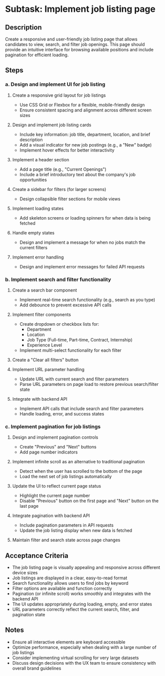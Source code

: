 # Subtask: Implement job listing page

## Description
Create a responsive and user-friendly job listing page that allows candidates to view, search, and filter job openings. This page should provide an intuitive interface for browsing available positions and include pagination for efficient loading.

## Steps

### a. Design and implement UI for job listing

1. Create a responsive grid layout for job listings
   - Use CSS Grid or Flexbox for a flexible, mobile-friendly design
   - Ensure consistent spacing and alignment across different screen sizes

2. Design and implement job listing cards
   - Include key information: job title, department, location, and brief description
   - Add a visual indicator for new job postings (e.g., a "New" badge)
   - Implement hover effects for better interactivity

3. Implement a header section
   - Add a page title (e.g., "Current Openings")
   - Include a brief introductory text about the company's job opportunities

4. Create a sidebar for filters (for larger screens)
   - Design collapsible filter sections for mobile views

5. Implement loading states
   - Add skeleton screens or loading spinners for when data is being fetched

6. Handle empty states
   - Design and implement a message for when no jobs match the current filters

7. Implement error handling
   - Design and implement error messages for failed API requests

### b. Implement search and filter functionality

1. Create a search bar component
   - Implement real-time search functionality (e.g., search as you type)
   - Add debounce to prevent excessive API calls

2. Implement filter components
   - Create dropdown or checkbox lists for:
     * Department
     * Location
     * Job Type (Full-time, Part-time, Contract, Internship)
     * Experience Level
   - Implement multi-select functionality for each filter

3. Create a "Clear all filters" button

4. Implement URL parameter handling
   - Update URL with current search and filter parameters
   - Parse URL parameters on page load to restore previous search/filter state

5. Integrate with backend API
   - Implement API calls that include search and filter parameters
   - Handle loading, error, and success states

### c. Implement pagination for job listings

1. Design and implement pagination controls
   - Create "Previous" and "Next" buttons
   - Add page number indicators

2. Implement infinite scroll as an alternative to traditional pagination
   - Detect when the user has scrolled to the bottom of the page
   - Load the next set of job listings automatically

3. Update the UI to reflect current page status
   - Highlight the current page number
   - Disable "Previous" button on the first page and "Next" button on the last page

4. Integrate pagination with backend API
   - Include pagination parameters in API requests
   - Update the job listing display when new data is fetched

5. Maintain filter and search state across page changes

## Acceptance Criteria
- The job listing page is visually appealing and responsive across different device sizes
- Job listings are displayed in a clear, easy-to-read format
- Search functionality allows users to find jobs by keyword
- Filter options are available and function correctly
- Pagination (or infinite scroll) works smoothly and integrates with the backend API
- The UI updates appropriately during loading, empty, and error states
- URL parameters correctly reflect the current search, filter, and pagination state

## Notes
- Ensure all interactive elements are keyboard accessible
- Optimize performance, especially when dealing with a large number of job listings
- Consider implementing virtual scrolling for very large datasets
- Discuss design decisions with the UX team to ensure consistency with overall brand guidelines
